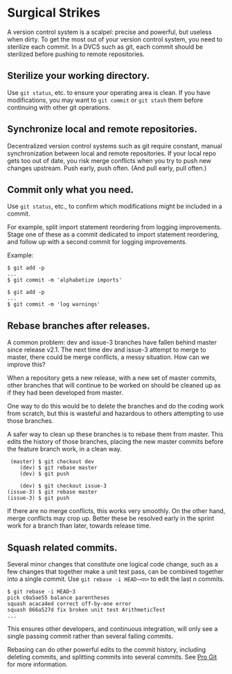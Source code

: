 # Surgical Strikes

A version control system is a scalpel: precise and powerful, but useless when dirty. To get the most out of your version control system, you need to sterilize each commit. In a DVCS such as git, each commit should be sterilized before pushing to remote repositories.

## Sterilize your working directory.

Use `git status`, etc. to ensure your operating area is clean. If you have modifications, you may want to `git commit` or `git stash` them before continuing with other git operations.

## Synchronize local and remote repositories.

Decentralized version control systems such as git require constant, manual synchronization between local and remote repositories. If your local repo gets too out of date, you risk merge conflicts when you try to push new changes upstream. Push early, push often. (And pull early, pull often.)

## Commit only what you need.

Use `git status`, etc., to confirm which modifications might be included in a commit.

For example, split import statement reordering from logging improvements. Stage one of these as a commit dedicated to import statement reordering, and follow up with a second commit for logging improvements.

Example:

```
$ git add -p
...
$ git commit -m 'alphabetize imports'

$ git add -p
...
$ git commit -m 'log warnings'
```

## Rebase branches after releases.

A common problem: dev and issue-3 branches have fallen behind master since release v2.1. The next time dev and issue-3 attempt to merge to master, there could be merge conflicts, a messy situation. How can we improve this?

When a repository gets a new release, with a new set of master commits, other branches that will continue to be worked on should be cleaned up as if they had been developed from master.

One way to do this would be to delete the branches and do the coding work from scratch, but this is wasteful and hazardous to others attempting to use those branches.

A safer way to clean up these branches is to rebase them from master. This edits the history of those branches, placing the new master commits before the feature branch work, in a clean way.

```
 (master) $ git checkout dev
    (dev) $ git rebase master
    (dev) $ git push

    (dev) $ git checkout issue-3
(issue-3) $ git rebase master
(issue-3) $ git push
```

If there are no merge conflicts, this works very smoothly. On the other hand, merge conflicts may crop up. Better these be resolved early in the sprint work for a branch than later, towards release time.

## Squash related commits.

Several minor changes that constitute one logical code change, such as a few changes that together make a unit test pass, can be combined together into a single commit. Use `git rebase -i HEAD~<n>` to edit the last n commits.

```
$ git rebase -i HEAD~3
pick c0a5ae55 balance parentheses
squash acaca4ed correct off-by-one error
squash 866a527d fix broken unit test ArithmeticTest
...
```

This ensures other developers, and continuous integration, will only see a single passing commit rather than several failing commits.

Rebasing can do other powerful edits to the commit history, including deleting commits, and splitting commits into several commits. See [Pro Git](http://git-scm.com/book/en/v2/Git-Branching-Rebasing) for more information.